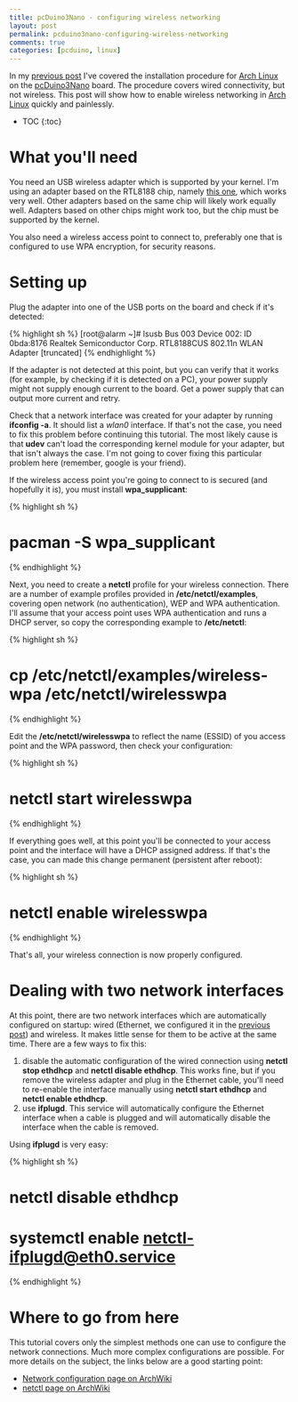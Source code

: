 ```yaml
---
title: pcDuino3Nano - configuring wireless networking
layout: post
permalink: pcduino3nano-configuring-wireless-networking
comments: true
categories: [pcduino, linux]
---
```

In my [previous post][nav-installarch] I've covered the installation procedure for [Arch Linux] on the [pcDuino3Nano] board. The procedure covers wired connectivity, but not wireless. This post will show how to enable wireless networking in [Arch Linux] quickly and painlessly.

<!--more-->

* TOC
{:toc}

# What you'll need

You need an USB wireless adapter which is supported by your kernel. I'm using an adapter based on the RTL8188 chip, namely [this one](http://www.ebay.com/itm/EDUP-EP-N8508-150Mbps-802-11n-Wireless-LAN-USB-2-0-Ultra-Mini-Adapter-small-/331126556199?pt=US_USB_Wi_Fi_Adapters_Dongles&hash=item4d18ae4627), which works very well. Other adapters based on the same chip will likely work equally well. Adapters based on other chips might work too, but the chip must be supported by the kernel.

You also need a wireless access point to connect to, preferably one that is configured to use WPA encryption, for security reasons.

# Setting up

Plug the adapter into one of the USB ports on the board and check if it's detected:

{% highlight sh %}
[root@alarm ~]# lsusb
Bus 003 Device 002: ID 0bda:8176 Realtek Semiconductor Corp. RTL8188CUS 802.11n WLAN Adapter
[truncated]
{% endhighlight %}

If the adapter is not detected at this point, but you can verify that it works (for example, by checking if it is detected on a PC), your power supply might not supply enough current to the board. Get a power supply that can output more current and retry.

Check that a network interface was created for your adapter by running **ifconfig -a**. It should list a *wlan0* interface. If that's not the case, you need to fix this problem before continuing this tutorial. The most likely cause is that **udev** can't load the corresponding kernel module for your adapter, but that isn't always the case. I'm not going to cover fixing this particular problem here (remember, google is your friend).

If the wireless access point you're going to connect to is secured (and hopefully it is), you must install **wpa_supplicant**:

{% highlight sh %}
# pacman -S wpa_supplicant
{% endhighlight %}

Next, you need to create a **netctl** profile for your wireless connection. There are a number of example profiles provided in **/etc/netctl/examples**, covering open network (no authentication), WEP and WPA authentication. I'll assume that your access point uses WPA authentication and runs a DHCP server, so copy the corresponding example to **/etc/netctl**:

{% highlight sh %}
# cp /etc/netctl/examples/wireless-wpa /etc/netctl/wirelesswpa
{% endhighlight %}

Edit the **/etc/netctl/wirelesswpa** to reflect the name (ESSID) of you access point and the WPA password, then check your configuration:

{% highlight sh %}
# netctl start wirelesswpa
{% endhighlight %}

If everything goes well, at this point you'll be connected to your access point and the interface will have a DHCP assigned address. If that's the case, you can made this change permanent (persistent after reboot):

{% highlight sh %}
# netctl enable wirelesswpa
{% endhighlight %}

That's all, your wireless connection is now properly configured.

# Dealing with two network interfaces

At this point, there are two network interfaces which are automatically configured on startup: wired (Ethernet, we configured it in the [previous post][nav-installarch]) and wireless. It makes little sense for them to be active at the same time. There are a few ways to fix this:

1. disable the automatic configuration of the wired connection using **netctl stop ethdhcp** and **netctl disable ethdhcp**. This works fine, but if you remove the wireless adapter and plug in the Ethernet cable, you'll need to re-enable the interface manually using **netctl start ethdhcp** and **netctl enable ethdhcp**.
2. use **ifplugd**. This service will automatically configure the Ethernet interface when a cable is plugged and will automatically disable the interface when the cable is removed.

Using **ifplugd** is very easy:

{% highlight sh %}
# netctl disable ethdhcp
# systemctl enable netctl-ifplugd@eth0.service
{% endhighlight %}

# Where to go from here

This tutorial covers only the simplest methods one can use to configure the network connections. Much more complex configurations are possible. For more details on the subject, the links below are a good starting point:

* [Network configuration page on ArchWiki](https://wiki.archlinux.org/index.php/Network_configuration)
* [netctl page on ArchWiki](https://wiki.archlinux.org/index.php/netctl)

[pcDuino3Nano]: http://www.linksprite.com/linksprite-pcduino3-nano/
[nav-installarch]: /pcduino3nano-installing-arch-linux
[nav-firstimpressions]: /pcduino3nano-first-impressions
[Arch Linux]: http://www.archlinux.org

